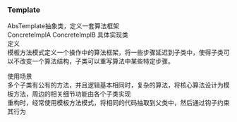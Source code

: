 ### Template  
AbsTemplate抽象类，定义一套算法框架  
ConcreteImplA ConcreteImplB 具体实现类  
定义  
模板方法模式定义一个操作中的算法框架，将一些步骤延迟到子类中，使得子类可以不改变一个算法结构，子类可以重写算法中某些特定步骤。  

使用场景  
多个子类有公有的方法，并且逻辑基本相同时，复杂的算法，将核心算法设计为模板方法，周边的相关细节功能由各个子类实现  
重构时，经常使用模板方法模式，将相同的代码抽取到父类中，然后通过钩子约束其行为  
